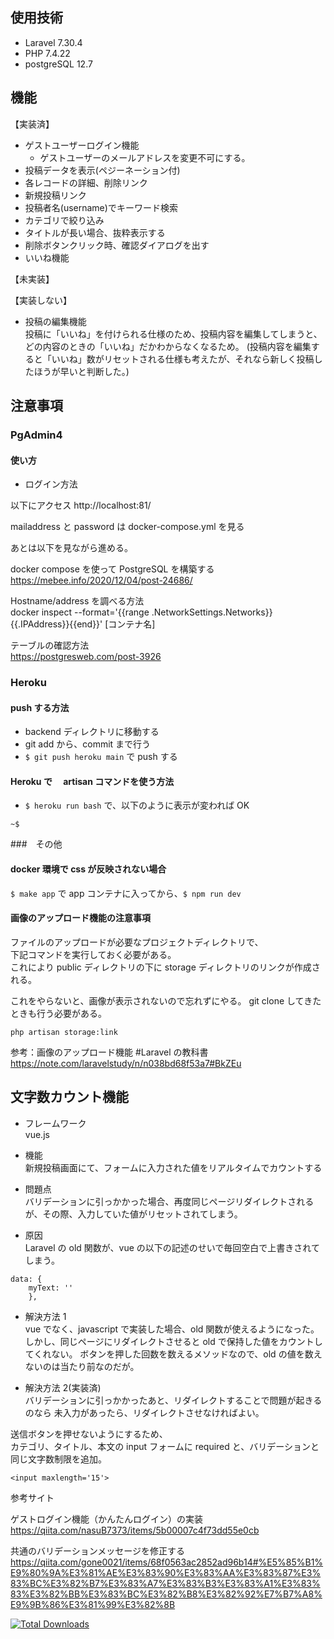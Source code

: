 ## 使用技術

- Laravel 7.30.4
- PHP 7.4.22
- postgreSQL 12.7

## 機能

【実装済】

- ゲストユーザーログイン機能
  - ゲストユーザーのメールアドレスを変更不可にする。
- 投稿データを表示(ペジーネーション付)
- 各レコードの詳細、削除リンク
- 新規投稿リンク
- 投稿者名(username)でキーワード検索
- カテゴリで絞り込み
- タイトルが長い場合、抜粋表示する
- 削除ボタンクリック時、確認ダイアログを出す
- いいね機能

【未実装】

【実装しない】

- 投稿の編集機能  
  投稿に「いいね」を付けられる仕様のため、投稿内容を編集してしまうと、どの内容のときの「いいね」だかわからなくなるため。
  (投稿内容を編集すると「いいね」数がリセットされる仕様も考えたが、それなら新しく投稿したほうが早いと判断した。)

## 注意事項

### PgAdmin4

#### 使い方

- ログイン方法

以下にアクセス
http://localhost:81/

mailaddress と password は docker-compose.yml を見る

あとは以下を見ながら進める。

docker compose を使って PostgreSQL を構築する  
https://mebee.info/2020/12/04/post-24686/

Hostname/address を調べる方法  
docker inspect --format='{{range .NetworkSettings.Networks}}{{.IPAddress}}{{end}}' [コンテナ名]

テーブルの確認方法  
https://postgresweb.com/post-3926

### Heroku

#### push する方法

- backend ディレクトリに移動する
- git add から、commit まで行う
- `$ git push heroku main` で push する

#### Heroku で　 artisan コマンドを使う方法

- `$ heroku run bash` で、以下のように表示が変われば OK

```
~$
```

###　その他

#### docker 環境で css が反映されない場合

`$ make app` で app コンテナに入ってから、`$ npm run dev`

#### 画像のアップロード機能の注意事項

ファイルのアップロードが必要なプロジェクトディレクトリで、  
下記コマンドを実行しておく必要がある。  
これにより public ディレクトリの下に storage ディレクトリのリンクが作成される。

これをやらないと、画像が表示されないので忘れずにやる。
git clone してきたときも行う必要がある。

`php artisan storage:link`

参考：画像のアップロード機能 #Laravel の教科書  
https://note.com/laravelstudy/n/n038bd68f53a7#BkZEu

## 文字数カウント機能

- フレームワーク  
  vue.js

- 機能  
  新規投稿画面にて、フォームに入力された値をリアルタイムでカウントする

- 問題点  
  バリデーションに引っかかった場合、再度同じページリダイレクトされるが、その際、入力していた値がリセットされてしまう。

- 原因  
  Laravel の old 関数が、vue の以下の記述のせいで毎回空白で上書きされてしまう。

```
data: {
    myText: ''
    },
```

- 解決方法 1  
  vue でなく、javascript で実装した場合、old 関数が使えるようになった。
  しかし、同じページにリダイレクトさせると old で保持した値をカウントしてくれない。
  ボタンを押した回数を数えるメソッドなので、old の値を数えないのは当たり前なのだが。

- 解決方法 2(実装済)  
  バリデーションに引っかかったあと、リダイレクトすることで問題が起きるのなら
  未入力があったら、リダイレクトさせなければよい。

送信ボタンを押せないようにするため、  
カテゴリ、タイトル、本文の input フォームに required と、バリデーションと同じ文字数制限を追加。

```
<input maxlength='15'>
```

参考サイト

ゲストログイン機能（かんたんログイン）の実装
https://qiita.com/nasuB7373/items/5b00007c4f73dd55e0cb

共通のバリデーションメッセージを修正する
https://qiita.com/gone0021/items/68f0563ac2852ad96b14#%E5%85%B1%E9%80%9A%E3%81%AE%E3%83%90%E3%83%AA%E3%83%87%E3%83%BC%E3%82%B7%E3%83%A7%E3%83%B3%E3%83%A1%E3%83%83%E3%82%BB%E3%83%BC%E3%82%B8%E3%82%92%E7%B7%A8%E9%9B%86%E3%81%99%E3%82%8B

<a href="https://packagist.org/packages/laravel/framework"><img src="https://poser.pugx.org/laravel/framework/d/total.svg" alt="Total Downloads"></a>

